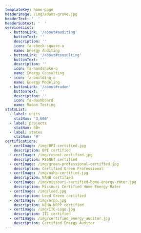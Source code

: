 ```yaml
---
templateKey: home-page
headerImage: /img/adams-grove.jpg
headerText: '  '
headerSubtext: '  '
servicesList:
  - buttonLink: '/about#auditing'
    buttonText: ''
    description: ''
    icon: fa-check-square-o
    name: Energy Auditing
  - buttonLink: '/about#consulting'
    buttonText: ''
    description: ''
    icon: fa-handshake-o
    name: Energy Consulting
  - icon: fa-building-o
    name: Energy Modeling
  - buttonLink: '/about#radon'
    buttonText: ''
    description: ''
    icon: fa-dashboard
    name: Radon Testing
statsList:
  - label: units
    statNum: '3,600'
  - label: projects
    statNum: 60+
  - label: states
    statNum: '9'
certifications:
  - certImage: /img/BPI-certified.jpg
    description: BPI certified
  - certImage: /img/resnet-certified.jpg
    description: RESNET certified
  - certImage: /img/green-professional-certified.jpg
    description: Certified Green Professional
  - certImage: /img/nahb-certified.jpg
    description: NAHB certified
  - certImage: /img/missouri-certified-home-energy-rater.jpg
    description: Missouri Certified Home Energy Rater
  - certImage: /img/leed.jpg
    description: Leed Green certified
  - certImage: /img/nrpp.jpg
    description: NEHA-NRPP certified
  - certImage: /img/ITC-Logo.jpg
    description: ITC certified
  - certImage: /img/certified_energy_auditor.jpg
    description: Certified Energy Auditor
---
```


